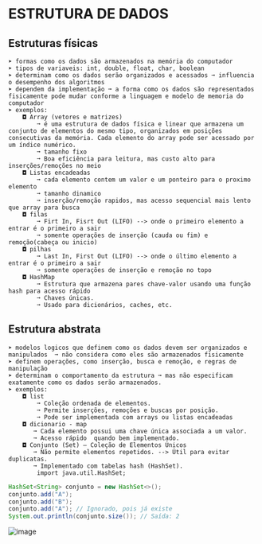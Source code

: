 # ESTRUTURA DE DADOS
## Estruturas físicas
    ➤ formas como os dados são armazenados na memória do computador
    ➤ tipos de variaveis: int, double, float, char, boolean
    ➤ determinam como os dados serão organizados e acessados ➞ influencia o desempenho dos algoritmos
    ➤ dependem da implementação ➞ a forma como os dados são representados fisicamente pode mudar conforme a linguagem e modelo de memoria do computador
    ➤ exemplos:
        ◘ Array (vetores e matrizes) 
            ➞ é uma estrutura de dados física e linear que armazena um conjunto de elementos do mesmo tipo, organizados em posições consecutivas da memória. Cada elemento do array pode ser acessado por um índice numérico.
            ➞ tamanho fixo
            ➞ Boa eficiência para leitura, mas custo alto para inserções/remoções no meio
        ◘ Listas encadeadas
            ➞ cada elemento contem um valor e um ponteiro para o proximo elemento
            ➞ tamanho dinamico 
            ➞ inserção/remoção rapidos, mas acesso sequencial mais lento que array para busca
        ◘ filas
            ➞ Firt In, Fisrt Out (LIFO) --> onde o primeiro elemento a entrar é o primeiro a sair
            ➞ somente operações de inserção (cauda ou fim) e remoção(cabeça ou inicio)
        ◘ pilhas
            ➞ Last In, First Out (LIFO) --> onde o último elemento a entrar é o primeiro a sair
            ➞ somente operações de inserção e remoção no topo
        ◘ HashMap
            ➞ Estrutura que armazena pares chave-valor usando uma função hash para acesso rápido
            ➞ Chaves únicas.
            ➞ Usado para dicionários, caches, etc.
## Estrutura abstrata
    ➤ modelos logicos que definem como os dados devem ser organizados e manipulados  ➞ não considera como eles são armazenados fisicamente
    ➤ definem operações, como inserção, busca e remoção, e regras de manipulação
    ➤ determinam o comportamento da estrutura ➞ mas não especificam exatamente como os dados serão armazenados.
    ➤ exemplos: 
        ◘ list
            ➞ Coleção ordenada de elementos.
            ➞ Permite inserções, remoções e buscas por posição.
            ➞ Pode ser implementada com arrays ou listas encadeadas
        ◘ dicionario - map
           ➞ Cada elemento possui uma chave única associada a um valor.
           ➞ Acesso rápido  quando bem implementado.
        ◘ Conjunto (Set) – Coleção de Elementos Únicos
           ➞ Não permite elementos repetidos. --> Útil para evitar duplicatas.
           ➞ Implementado com tabelas hash (HashSet).
            import java.util.HashSet;

```.java
HashSet<String> conjunto = new HashSet<>();
conjunto.add("A");
conjunto.add("B");
conjunto.add("A"); // Ignorado, pois já existe
System.out.println(conjunto.size()); // Saída: 2
```
           
![image](https://github.com/user-attachments/assets/110850d9-a0f4-4c6a-89bd-01dce84e8ea5)
